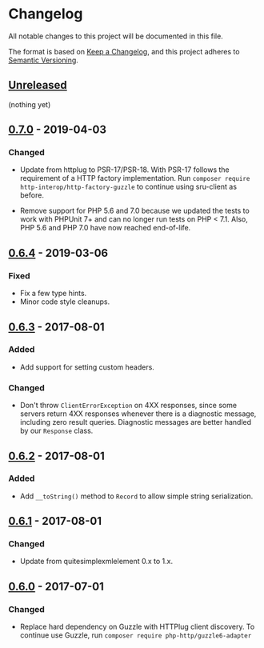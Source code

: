 # Changelog
All notable changes to this project will be documented in this file.

The format is based on [Keep a Changelog](https://keepachangelog.com/en/1.0.0/),
and this project adheres to [Semantic Versioning](https://semver.org/spec/v2.0.0.html).

## [Unreleased]

(nothing yet)

## [0.7.0] - 2019-04-03

### Changed
- Update from httplug to PSR-17/PSR-18. With PSR-17 follows the requirement of a HTTP factory implementation.
  Run `composer require http-interop/http-factory-guzzle` to continue using sru-client as before.

- Remove support for PHP 5.6 and 7.0 because we updated the tests to work with PHPUnit 7+
  and can no longer run tests on PHP < 7.1. Also, PHP 5.6 and PHP 7.0 have now reached end-of-life.

## [0.6.4] - 2019-03-06
### Fixed
- Fix a few type hints.
- Minor code style cleanups.

## [0.6.3] - 2017-08-01
### Added
- Add support for setting custom headers.

### Changed
- Don't throw `ClientErrorException` on 4XX responses, since some servers return 4XX responses whenever there is a diagnostic message, including zero result queries. Diagnostic messages are better handled by our `Response` class.

## [0.6.2] - 2017-08-01
### Added
- Add `__toString()` method to `Record` to allow simple string serialization.

## [0.6.1] - 2017-08-01
### Changed
- Update from quitesimplexmlelement 0.x to 1.x.

## [0.6.0] - 2017-07-01
### Changed
- Replace hard dependency on Guzzle with HTTPlug client discovery.
  To continue use Guzzle, run `composer require php-http/guzzle6-adapter`

[Unreleased]: https://github.com/olivierlacan/keep-a-changelog/compare/v0.7.0...HEAD
[0.7.0]: https://github.com/olivierlacan/keep-a-changelog/compare/v0.6.4...v0.7.0
[0.6.4]: https://github.com/olivierlacan/keep-a-changelog/compare/v0.6.3...v0.6.4
[0.6.3]: https://github.com/olivierlacan/keep-a-changelog/compare/v0.6.2...v0.6.3
[0.6.2]: https://github.com/olivierlacan/keep-a-changelog/compare/v0.6.1...v0.6.2
[0.6.1]: https://github.com/olivierlacan/keep-a-changelog/compare/v0.6.0...v0.6.1
[0.6.0]: https://github.com/olivierlacan/keep-a-changelog/releases/tag/v0.6.0